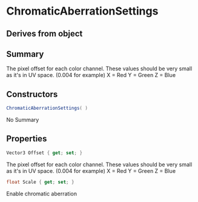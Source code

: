 # ChromaticAberrationSettings

## Derives from object

## Summary

The pixel offset for each color channel. These values should
be very small as it's in UV space. (0.004 for example)
X = Red
Y = Green
Z = Blue
## Constructors

```c#
ChromaticAberrationSettings( ) 
```
No Summary
## Properties

```c#
Vector3 Offset { get; set; } 
```
The pixel offset for each color channel. These values should
be very small as it's in UV space. (0.004 for example)
X = Red
Y = Green
Z = Blue
```c#
float Scale { get; set; } 
```
Enable chromatic aberration
